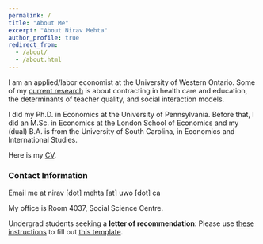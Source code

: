 ```yaml
---
permalink: /
title: "About Me"
excerpt: "About Nirav Mehta"
author_profile: true
redirect_from: 
  - /about/
  - /about.html
---
```



I am an applied/labor economist at the University of Western Ontario. 
Some of my [current research](/curr_research) is about contracting in health care and education, the determinants of teacher quality, and social interaction models.

I did my Ph.D. in Economics at the University of Pennsylvania. 
Before that, I did an M.Sc. in Economics at the London School of Economics and my (dual) B.A. is from the University of South Carolina, in Economics and International Studies.

Here is my [CV](/files/nirav_mehta_cv.pdf).

### Contact Information

Email me at nirav [dot] mehta [at] uwo [dot] ca

My office is Room 4037, Social Science Centre. 

Undergrad students seeking a **letter of recommendation**: Please use [these instructions](/files/teaching/nirav_instructions.pdf) to fill out [this template](/files/teaching/nirav_instructions_template.ods).

